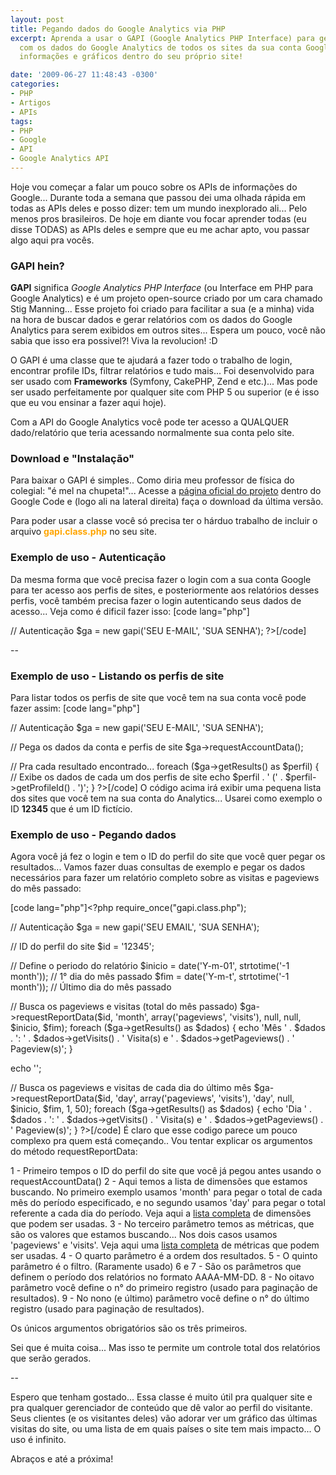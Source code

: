 ```yaml
---
layout: post
title: Pegando dados do Google Analytics via PHP
excerpt: Aprenda a usar o GAPI (Google Analytics PHP Interface) para gerar relatórios
  com os dados do Google Analytics de todos os sites da sua conta Google e exiba as
  informações e gráficos dentro do seu próprio site!

date: '2009-06-27 11:48:43 -0300'
categories:
- PHP
- Artigos
- APIs
tags:
- PHP
- Google
- API
- Google Analytics API
---
```

<p>Hoje vou começar a falar um pouco sobre os APIs de informações do Google... Durante toda a semana que passou dei uma olhada rápida em todas as APIs deles e posso dizer: tem um mundo inexplorado ali... Pelo menos pros brasileiros. De hoje em diante vou focar aprender todas (eu disse TODAS) as APIs deles e sempre que eu me achar apto, vou passar algo aqui pra vocês.</p>
<h3>GAPI hein?</h3>
<p><strong>GAPI</strong> significa <em>Google Analytics PHP Interface</em> (ou Interface em PHP para Google Analytics) e é um projeto open-source criado por um cara chamado Stig Manning... Esse projeto foi criado para facilitar a sua (e a minha) vida na hora de buscar dados e gerar relatórios com os dados do Google Analytics para serem exibidos em outros sites... Espera um pouco, você não sabia que isso era possivel?! Viva la revolucion! :D</p>
<p>O GAPI é uma classe que te ajudará a fazer todo o trabalho de login, encontrar profile IDs, filtrar relatórios e tudo mais... Foi desenvolvido para ser usado com <strong>Frameworks</strong> (Symfony, CakePHP, Zend e etc.)... Mas pode ser usado perfeitamente por qualquer site com PHP 5 ou superior (e é isso que eu vou ensinar a fazer aqui hoje).</p>
<p>Com a API do Google Analytics você pode ter acesso a QUALQUER dado/relatório que teria acessando normalmente sua conta pelo site.</p>
<h3>Download e "Instalação"</h3>
<p>Para baixar o GAPI é simples.. Como diria meu professor de física do colegial: "é mel na chupeta!"... Acesse a <a href="http://code.google.com/p/gapi-google-analytics-php-interface/" title="Google Analytics PHP Interaface" target="_blank">página oficial do projeto</a> dentro do Google Code e (logo ali na lateral direita) faça o download da última versão.</p>
<p>Para poder usar a classe você só precisa ter o hárduo trabalho de incluir o arquivo <span style="color: orange"><strong>gapi.class.php</strong></span> no seu site.</p>
<h3>Exemplo de uso - Autenticação</h3>
<p>Da mesma forma que você precisa fazer o login com a sua conta Google para ter acesso aos perfis de sites, e posteriormente aos relatórios desses perfis, você também precisa fazer o login autenticando seus dados de acesso... Veja como é dificil fazer isso:
[code lang="php"]<?php
	require_once("gapi.class.php");</p>
<p>	// Autenticação
	$ga = new gapi('SEU E-MAIL', 'SUA SENHA');
?>[/code]

<p>--</p>
<h3>Exemplo de uso - Listando os perfis de site</h3>
<p>Para listar todos os perfis de site que você tem na sua conta você pode fazer assim:
[code lang="php"]<?php
	require_once("gapi.class.php");</p>
<p>	// Autenticação
	$ga = new gapi('SEU E-MAIL', 'SUA SENHA');</p>
<p>	// Pega os dados da conta e perfis de site
	$ga->requestAccountData();</p>
<p>	// Pra cada resultado encontrado...
	foreach ($ga->getResults() as $perfil) {
		// Exibe os dados de cada um dos perfis de site
		echo $perfil . ' (' . $perfil->getProfileId() . ')';
	}
?>[/code]
O código acima irá exibir uma pequena lista dos sites que você tem na sua conta do Analytics... Usarei como exemplo o ID <strong>12345</strong> que é um ID fictício.</p>
<h3>Exemplo de uso - Pegando dados</h3>
<p>Agora você já fez o login e tem o ID do perfil do site que você quer pegar os resultados... Vamos fazer duas consultas de exemplo e pegar os dados necessários para fazer um relatório completo sobre as visitas e pageviews do mês passado:</p>

[code lang="php"]<?php
	require_once("gapi.class.php");</p>
<p>	// Autenticação
	$ga = new gapi('SEU EMAIL', 'SUA SENHA');</p>
<p>	// ID do perfil do site
	$id = '12345';</p>
<p>	// Define o periodo do relatório
	$inicio = date('Y-m-01', strtotime('-1 month')); // 1° dia do mês passado
	$fim = date('Y-m-t', strtotime('-1 month')); // Último dia do mês passado</p>
<p>	// Busca os pageviews e visitas (total do mês passado)
	$ga->requestReportData($id, 'month', array('pageviews', 'visits'), null, null, $inicio, $fim);
	foreach ($ga->getResults() as $dados) {
		echo 'Mês ' . $dados . ': ' . $dados->getVisits() . ' Visita(s) e ' . $dados->getPageviews() . ' Pageview(s)';
	}</p>
<p>	echo '';</p>
<p>	// Busca os pageviews e visitas de cada dia do último mês
	$ga->requestReportData($id, 'day', array('pageviews', 'visits'), 'day', null, $inicio, $fim, 1, 50);
	foreach ($ga->getResults() as $dados) {
		echo 'Dia ' . $dados . ': ' . $dados->getVisits() . ' Visita(s) e ' . $dados->getPageviews() . ' Pageview(s)';
	}
?>[/code]
É claro que esse codigo parece um pouco complexo pra quem está começando.. Vou tentar explicar os argumentos do método requestReportData:</p>
<p>1 - Primeiro tempos o ID do perfil do site que você já pegou antes usando o requestAccountData()
2 - Aqui temos a lista de dimensões que estamos buscando. No primeiro exemplo usamos 'month' para pegar o total de cada mês do período especificado, e no segundo usamos 'day' para pegar o total referente a cada dia do período. Veja aqui a <a href="http://code.google.com/intl/pt-BR/apis/analytics/docs/gdata/gdataReferenceDimensionsMetrics.html" target="_blank">lista completa</a> de dimensões que podem ser usadas.
3 - No terceiro parâmetro temos as métricas, que são os valores que estamos buscando... Nos dois casos usamos 'pageviews' e 'visits'. Veja aqui uma <a href="http://code.google.com/intl/pt-BR/apis/analytics/docs/gdata/gdataReferenceDimensionsMetrics.html" target="_blank">lista completa</a> de métricas que podem ser usadas.
4 - O quarto parâmetro é a ordem dos resultados.
5 - O quinto parâmetro é o filtro. (Raramente usado)
6 e 7 - São os parâmetros que definem o período dos relatórios no formato AAAA-MM-DD.
8 - No oitavo parâmetro você define o n° do primeiro registro (usado para paginação de resultados).
9 - No nono (e último) parâmetro você define o n° do último registro (usado para paginação de resultados).</p>
<p>Os únicos argumentos obrigatórios são os três primeiros.</p>
<p>Sei que é muita coisa... Mas isso te permite um controle total dos relatórios que serão gerados.</p>
<p>--</p>
<p>Espero que tenham gostado... Essa classe é muito útil pra qualquer site e pra qualquer gerenciador de conteúdo que dê valor ao perfil do visitante. Seus clientes (e os visitantes deles) vão adorar ver um gráfico das últimas visitas do site, ou uma lista de em quais países o site tem mais impacto... O uso é infinito.</p>
<p>Abraços e até a próxima!</p>
